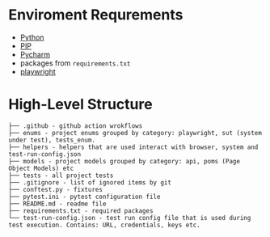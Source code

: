 # Enviroment Requrements
- [Python](https://www.python.org/downloads/)
- [PIP](https://pypi.org/project/pip/)
- [Pycharm](https://www.jetbrains.com/pycharm/)
- packages from ```requirements.txt```
- [playwright](https://playwright.dev/python/docs/intro)

# High-Level Structure
```
├── .github - github action wrokflows
├── enums - project enums grouped by category: playwright, sut (system under test), tests_enum. 
├── helpers - helpers that are used interact with browser, system and test-run-config.json
├── models - project models grouped by category: api, poms (Page Object Models) etc
├── tests - all project tests
├── .gitignore - list of ignored items by git
├── conftest.py - fixtures
├── pytest.ini - pytest configuration file
├── README.md - readme file 
├── requirements.txt - required packages 
└── test-run-config.json - test run config file that is used during test execution. Contains: URL, credentials, keys etc.
```

